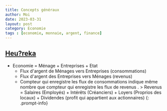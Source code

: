 ```yaml
---
title: Concepts généraux
author: Moi
date: 2023-03-31
layout: post
category: Economie
tags : [economie, monnaie, argent, finance]
---
```


## [Heu?reka](https://www.youtube.com/watch?v=7kYXEBHePJc)
- Economie = Ménage + Entreprises + Etat
	+ Flux d'argent de Ménages vers Entreprises (consommations)
	+ Flux d'argent des Entreprises vers Ménages (revenus)
	+ Compteur qui enregistre les flux de consommations indique même nombre que compteur qui enregistre les flux de revenus
		. > Revenus = Salaires (Employés) + Intérêts (Créanciers) + Loyers (Proprios des locaux) + Dividendes (profit qui appartient aux actionnaires)
        {: .prompt-info}